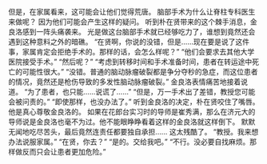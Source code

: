 但是，在家属看来，这可能会让他们觉得荒唐。
脑部手术为什么让脊柱专科医生来做呢？
因为他们可能会产生这样的疑问。
听到朴在贤带来的这个棘手消息，金良洛感到一阵头痛袭来。
光是做这台脑部手术就已经够吃力了，谁想到竟然还会遇到这种意料之外的暗礁。
“在贤啊，你说的没错，但是……现在要是说了这件事，家属肯定会拒绝手术的。那样的话，会怎么样呢？”
“他们会要求去其他大学医院接受手术。”
“然后呢？”
“考虑到转移时间和手术准备时间，患者在转运途中死亡的可能性很大。”
“没错。普通的脑动脉瘤破裂都是争分夺秒的急症，而这位患者的情况，竟然还是枪伤导致的多发性脑动脉瘤破裂。”
金良洛表情痛苦地接着说道。
“为了患者，也只能……说谎了……”
“但是，万一手术出了差错，教授您可能会被问责的。”
“即使那样，也没办法了。”
听到金良洛的决定，朴在贤咬住了嘴唇。
他是真心尊敬金良洛的。
如果在花郎台实习时的导师是崔秀满，那么在济元大的导师说是金良洛也毫不为过。他不能眼睁睁看着这样的金良洛就这样倒下。
默默无闻地吃尽苦头，最后竟然连责任都要独自承担……
这太残酷了。
“教授。我来想办法说服家属。”
“在贤，你去？”
“是的。交给我吧。”
“不行。没必要自找麻烦。那样做反而只会让患者更加危险。”
